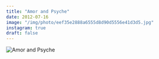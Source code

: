 ```yaml
---
title: "Amor and Psyche"
date: 2012-07-16
image: "/img/photo/eef35e2888a6555d8d90d5556e41d3d5.jpg"
instagram: true
draft: false
---
```


![Amor and Psyche](/img/photo/eef35e2888a6555d8d90d5556e41d3d5.jpg)
